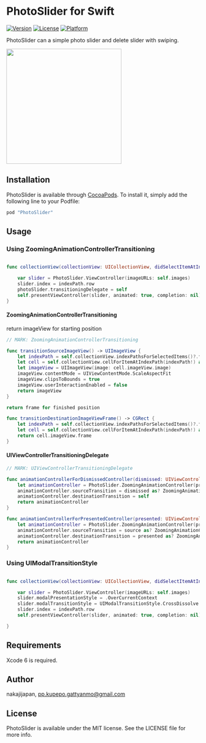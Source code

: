 # PhotoSlider for Swift

[![Version](https://img.shields.io/cocoapods/v/PhotoSlider.svg?style=flat)](http://cocoapods.org/pods/PhotoSlider)
[![License](https://img.shields.io/cocoapods/l/PhotoSlider.svg?style=flat)](http://cocoapods.org/pods/PhotoSlider)
[![Platform](https://img.shields.io/cocoapods/p/PhotoSlider.svg?style=flat)](http://cocoapods.org/pods/PhotoSlider)

PhotoSlider can a simple photo slider and delete slider with swiping.


<img src="https://raw.githubusercontent.com/nakajijapan/PhotoSlider/master/demo.gif" width="300" />


## Installation

PhotoSlider is available through [CocoaPods](http://cocoapods.org). To install
it, simply add the following line to your Podfile:

```ruby
pod "PhotoSlider"
```

## Usage

### Using ZoomingAnimationControllerTransitioning

```swift

func collectionView(collectionView: UICollectionView, didSelectItemAtIndexPath indexPath: NSIndexPath) {

    var slider = PhotoSlider.ViewController(imageURLs: self.images)
    slider.index = indexPath.row
    photoSlider.transitioningDelegate = self
    self.presentViewController(slider, animated: true, completion: nil)
}

```

#### ZoomingAnimationControllerTransitioning

return imageView for starting position

```swift
// MARK: ZoomingAnimationControllerTransitioning

func transitionSourceImageView() -> UIImageView {
    let indexPath = self.collectionView.indexPathsForSelectedItems()?.first
    let cell = self.collectionView.cellForItemAtIndexPath(indexPath!) as! ImageCollectionViewCell
    let imageView = UIImageView(image: cell.imageView.image)
    imageView.contentMode = UIViewContentMode.ScaleAspectFit
    imageView.clipsToBounds = true
    imageView.userInteractionEnabled = false
    return imageView
}

return frame for finished position

func transitionDestinationImageViewFrame() -> CGRect {
    let indexPath = self.collectionView.indexPathsForSelectedItems()?.first
    let cell = self.collectionView.cellForItemAtIndexPath(indexPath!) as! ImageCollectionViewCell
    return cell.imageView.frame
}
```

#### UIViewControllerTransitioningDelegate

```swift
// MARK: UIViewControllerTransitioningDelegate

func animationControllerForDismissedController(dismissed: UIViewController) -> UIViewControllerAnimatedTransitioning? {
    let animationController = PhotoSlider.ZoomingAnimationController(present: false)
    animationController.sourceTransition = dismissed as? ZoomingAnimationControllerTransitioning
    animationController.destinationTransition = self
    return animationController
}

func animationControllerForPresentedController(presented: UIViewController, presentingController presenting: UIViewController, sourceController source: UIViewController) -> UIViewControllerAnimatedTransitioning? {
    let animationController = PhotoSlider.ZoomingAnimationController(present: true)
    animationController.sourceTransition = source as? ZoomingAnimationControllerTransitioning
    animationController.destinationTransition = presented as? ZoomingAnimationControllerTransitioning
    return animationController
}

```


### Using UIModalTransitionStyle

```swift

func collectionView(collectionView: UICollectionView, didSelectItemAtIndexPath indexPath: NSIndexPath) {

    var slider = PhotoSlider.ViewController(imageURLs: self.images)
    slider.modalPresentationStyle = .OverCurrentContext
    slider.modalTransitionStyle = UIModalTransitionStyle.CrossDissolve
    slider.index = indexPath.row
    self.presentViewController(slider, animated: true, completion: nil)

}

```

## Requirements
Xcode 6 is required.

## Author

nakajijapan, pp.kupepo.gattyanmo@gmail.com

## License

PhotoSlider is available under the MIT license. See the LICENSE file for more info.
